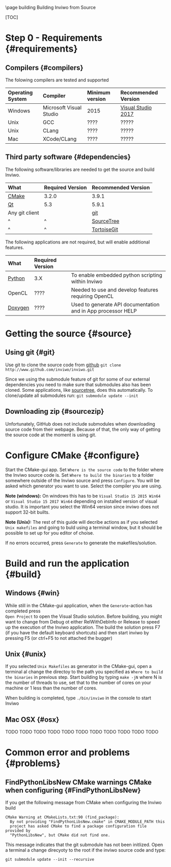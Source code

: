 \page building Building Inviwo from Source                       

[TOC]

# Step 0 - Requirements {#requirements}

## Compilers {#compilers}

The folowing compilers are tested and supported

| Operating System | Compiler                | Minimum version | Recommended Version  |
|:-----------------|:------------------------|:----------------|:---------------------|
| Windows          | Microsoft Visual Studio | 2015            | [Visual Studio 2017] |
| Unix             | GCC                     | ????            | ?????                |
| Unix             | CLang                   | ????            | ?????                |
| Mac              | XCode/CLang             | ????            | ?????                |


## Third party software {#dependencies}

The following software/libraries are needed to get the source and build Inviwo. 

| What           | Required Version | Recommended Version |
|:---------------|:-----------------|:--------------------|
| [CMake]        | 3.2.0            | 3.9.1               |
| [Qt]           | 5.3              | 5.9.1               |
| Any git client |                  | [git]               |
| ^              | ^                | [SourceTree]        |
| ^              | ^                | [TortoiseGit]       |

The following applications are not required, but will enable additional features. 

| What      | Required Version |                                                              |
|:----------|:-----------------|:-------------------------------------------------------------|
| [Python]  | 3.X              | To enable embedded python scripting within Inviwo            |
| OpenCL    | ????             | Needed to use and develop features requiring OpenCL          |
| [Doxygen] | ????             | Used to generate API documentation and in App processor HELP |


# Getting the source  {#source}

## Using git {#git}

Use git to clone the source code from [github]
`git clone http://www.github.com/inviwo/inviwo.git`

Since we using the submodule feature of git for some of our external dependencies you need to make 
sure that submodules also has been cloned. Some applications, like [sourcetree], does this 
automatically. To clone/update all submodules run: 
`git submodule update --init`

## Downloading zip  {#sourcezip}

Unfortunately, GitHub does not include submodules when downloading source code from their webpage. 
Because of that, the only way of getting the source code at the moment is using git. 

[Python]:  https://www.python.org/downloads/ "Python"
[Doxygen]: http://www.stack.nl/~dimitri/doxygen/download.html#srcbin "Doxygen"
[git]:      https://git-scm.com/downloads   "Git"
[github]:   http://www.github.com/inviwo/inviwo/    "GitHub"
[SourceTree]:   https://www.sourcetreeapp.com/    "SourceTree"
[CMake]:            https://cmake.org/   "CMake"
[Visual Studio 2017]:    https://www.visualstudio.com/downloads/ "Visual Studio 2017"
[Qt]:               http://download.qt.io/archive/qt/ "Qt"
[TortoiseGit]:      https://code.google.com/p/tortoisegit/ "TortoiseGit"


# Configure CMake {#configure}
Start the CMake-gui app. Set ``Where is the source code`` to the folder where the Inviwo source code 
is. Set ``Where to build the binaries`` to a folder somewhere outside of the Inviwo source and 
press ``Configure``. You will be asked which generator you want to use. Select the compiler you are 
using.

__Note (windows):__ On windows this has to be  ``Visual Studio 15 2015 Win64`` or ``Visual Studio 15 2017 Win64``
depending on installed version of visual studio. It is important you select the Win64 version since 
inviwo does not support 32-bit builts. 
 
__Note (Unix):__ The rest of this guide will decribe actions as if you selected ``Unix makefiles`` 
and going to buld using a terminal window, but it should be possible to set up for you editor of choise. 
 
If no errors occurred, press ``Generate`` to generate the makefiles/solution.  

# Build and run the application {#build}
## Windows {#win}
While still in the CMake-gui application, when the ``Generate``-action has completed press  
``Open Project`` to open the Visual Studio solution. Before building, you might want to change from
Debug ot either RelWithDebInfo or Release to speed up the execution of the Inviwo application. 
The build the solution press F7 (if you have the default keyboard shortcuts) and then start inviwo 
by pressing F5 (or ctrl+F5 to not attached the bugger)

## Unix {#unix}
If you selected ``Unix Makefiles`` as generator in the CMake-gui, open a terminal al change the 
directoy to the path you specified as ``Where to build the binaries`` in previous step. Start building
by typing ```make -jN``` where N is the number of threads to use, set that to the number of cores on
your machine or 1 less than the number of cores. 
 
When building is completed, type `./bin/inviwo` in the console to start Inviwo

## Mac OSX {#osx}
TODO TODO TODO TODO TODO TODO TODO TODO TODO TODO TODO


# Common error and problems {#problems}

## FindPythonLibsNew CMake warnings CMake when configuring {#FindPythonLibsNew}
If you get the following message from CMake when configuring the Inviwo build 
```
CMake Warning at CMakeLists.txt:90 (find_package):
  By not providing "FindPythonLibsNew.cmake" in CMAKE_MODULE_PATH this
  project has asked CMake to find a package configuration file provided by
  "PythonLibsNew", but CMake did not find one.
```
This message indicates that the git submodule has not been initlized. Open a terminal a change direcyoty 
to the root if the inviwo source code and type: 
```
git submodule update --init --recursive 
``` 


